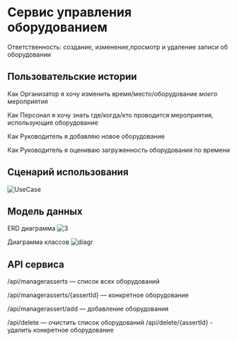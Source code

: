 # Сервис управления оборудованием

Ответственность: создание, изменение,просмотр и удаление записи об оборудовании

## Пользовательские истории

Как Организатор я хочу изменить время/место/оборудование _моего_ мероприятия

Как Персонал я хочу знать где/когда/кто проводится мероприятия, использующие оборудование

Как Руководитель я добавляю новое оборудование
 
Как Руководитель я оцениваю загруженность оборудования по времени 

## Сценарий использования
![UseCase](https://user-images.githubusercontent.com/73663755/163997356-85798689-3ef7-4a1d-b182-f224812a9f9a.jpg)


## Модель данных
ERD диаграмма
![3](https://user-images.githubusercontent.com/73663755/163939504-2811ad5e-5f64-44b2-afd6-2f9b07c897b4.jpg)


Диаграмма классов
![diagr](https://user-images.githubusercontent.com/73663755/163938651-088f032d-394e-483b-858d-81ed210b78e6.jpeg)


## API сервиса
/api/managerasserts — список всех оборудований

/api/managerasserts/{assertId} — конкретное оборудование

/api/managerassert/add — добавление оборудования

/api/delete — очистить список оборудований
/api/delete/{assertId} - удалить конкретное оборудование

